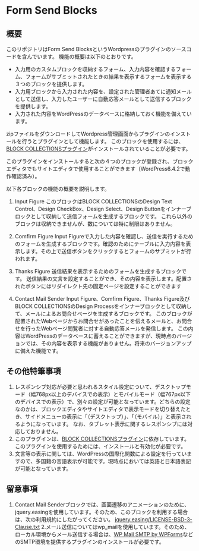 # Form Send Blocks

## 概要
このリポジトリはForm Send BlocksというWordpressのプラグインのソースコードを含んでいます。
機能の概要は以下のとおりです。
- 入力用のカスタムブロックを収納するフォーム、入力内容を確認するフォーム、フォームがサブミットされたときの結果を表示するフォームを表示する３つのブロックを提供します。
- 入力用ブロックから入力された内容を、設定された管理者あてに通知メールとして送信し、入力したユーザーに自動応答メールとして送信するブロックを提供します。
- 入力された内容をWordPressのデータベースに格納しておく機能を備えています。

zipファイルをダウンロードしてWordpress管理画面からプラグインのインストールを行うとプラグインとして機能します。
このブロックを使用するには、[BLOCK COLLECTIONSプラグイン](https://ja.wordpress.org/plugins/block-collections/)がインストールされていることが必要です。

このプラグインをインストールすると次の４つのブロックが登録され、ブロックエディタでもサイトエディタで使用することができます（WordPress6.4.2で動作確認済み）。

以下各ブロックの機能の概要を説明します。
1. Input Figure
このブロックはBLOCK COLLECTIONSのDesign Text Control、Design CheckBox、Design Select、Design Buttonをインナーブロックとして収納して送信フォームを生成するブロックです。
これら以外のブロックは収納できませんが、数については特に制限はありません。

2. Comfirm Figure
Input Figureで入力した内容を確認し、送信を実行するためのフォームを生成するブロックです。確認のためにテーブルに入力内容を表示します。その上で送信ボタンをクリックするとフォームのサブミットが行われます。

3. Thanks Figure
送信結果を表示するためのフォームを生成するブロックです。
送信結果の文言を設定することができ、その内容を表示します。配置されたボタンにはリダイレクト先の固定ページを設定することができます

4. Contact Mail Sender
Input Figure、Comfirm Figure、Thanks Figure及びBLOCK COLLECTIONSのDesign Processをインナーブロックとして収納して、メールによるお問合せページを生成するブロックです。
このブロックが配置されたWebページからお問合せがあったことを伝えるメールと、お問合せを行ったWebページ閲覧者に対する自動応答メールを発信します。
この内容はWordPressのデータベースに蓄えることができますが、現時点のバージョンでは、その内容を表示する機能がありません。将来のバージョンアップに備えた機能です。

## その他特筆事項
1. レスポンシブ対応が必要と思われるスタイル設定について、デスクトップモード（幅768px以上のデバイスでの表示）とモバイルモード（幅767px以下のデバイスでの表示）で、別々の設定が可能となっています。どちらの設定なのかは、ブロックエディタやサイトエディタで表示モードを切り替えたとき、サイドメニューの表示に「（デスクトップ）」、「（モバイル）」と表示されるようになっています。
なお、タブレット表示に関するレスポンシブには対応しておりません。
2. このプラグインは、[BLOCK COLLECTIONSプラグイン](https://ja.wordpress.org/plugins/block-collections/)に依存しています。このプラグインを使用するためには、インストールと有効化が必要です。
3. 文言等の表示に関しては、WordPressの国際化関数による設定を行っていますので、多国籍の言語表示が可能です。現時点においては英語と日本語表記が可能となっています。

## 留意事項
1. Contact Mail Senderブロックでは、画面遷移のアニメーションのために、jquery.easingを使用しています。そのため、このブロックを利用する場合は、次の利用規約にしたがってください。
	[jquery.easing/LICENSE-BSD-3-Clause.txt](https://github.com/gdsmith/jquery.easing/blob/master/LICENSE-BSD-3-Clause.txt)
2.メール送信についてはwp_mailを使用しています。そのため、ローカル環境からメール送信する場合は、[WP Mail SMTP by WPForms](https://ja.wordpress.org/plugins/wp-mail-smtp/)などのSMTP環境を提供するプラグインのインストールが必要です。

